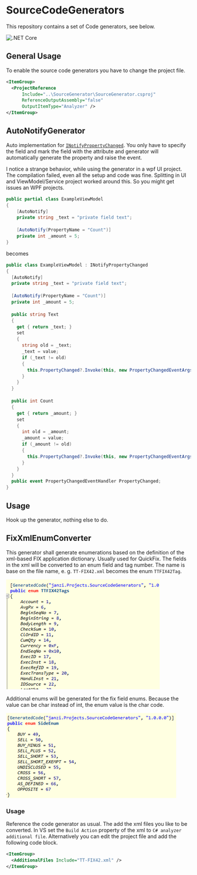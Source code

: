 # SourceCodeGenerators

This repository contains a set of Code generators, see below.

![.NET Core](https://github.com/jzi96/SourceCodeGenerators/workflows/.NET%20Core/badge.svg?branch=main)

## General Usage

To enable the source code generators you have to change the project file.

```xml
<ItemGroup>
  <ProjectReference 
      Include="..\SourceGenerator\SourceGenerator.csproj"
      ReferenceOutputAssembly="false"
      OutputItemType="Analyzer" />
</ItemGroup>
```

## AutoNotifyGenerator

Auto implementation for [`INotifyPropertyChanged`](https://docs.microsoft.com/en-us/dotnet/api/system.componentmodel.inotifypropertychanged). You only have to specify the field and mark the field with
the attribute and generator will automatically generate the property and raise the event.

I notice a strange behavior, while using the generator in a wpf UI project. The compilation failed, 
even all the setup and code was fine. Splitting in UI and ViewModel/Service project worked around this.
So you might get issues an WPF projects.

```csharp
public partial class ExampleViewModel
{
    [AutoNotify]
    private string _text = "private field text";

    [AutoNotify(PropertyName = "Count")]
    private int _amount = 5;
}
```

 becomes

```csharp
public class ExampleViewModel : INotifyPropertyChanged
{
  [AutoNotify]
  private string _text = "private field text";

  [AutoNotify(PropertyName = "Count")]
  private int _amount = 5;

  public string Text
  {
    get { return _text; }
    set
    {
      string old = _text;
      _text = value;
      if (_text != old)
      {
        this.PropertyChanged?.Invoke(this, new PropertyChangedEventArgs("Text"));
      }
    }
  }

  public int Count
  {
    get { return _amount; }
    set
    {
      int old = _amount;
      _amount = value;
      if (_amount != old)
      {
        this.PropertyChanged?.Invoke(this, new PropertyChangedEventArgs("Count"));
      }
    }
  }
  public event PropertyChangedEventHandler PropertyChanged;
}
```

## Usage

Hook up the generator, nothing else to do.

## FixXmlEnumConverter

This generator shall generate enumerations based  on the definition of the xml-based
FIX application dictionary. Usually used for QuickFix.
The fields in the xml will be converted to an enum field and tag number.
The name is base on the file name, e. g. `TT-FIX42.xml` becomes the enum `TTFIX42Tag`.

![sample of generated Tag enum](resources/tag-sample.png)

Additional enums
will be generated for the fix field enums. Because the value can be char instead of int, the
enum value is the char code.

![Sample of a generate FIX enum values](resources/enum-sample.png)

### Usage

Reference the code generator as usual. The add the xml files you like to be converted.
In VS set the `Build Action` property of the xml to `C# analyzer additional file`.
Alternatively you can edit the project file and add the following code block.

```xml
<ItemGroup>
  <AdditionalFiles Include="TT-FIX42.xml" />
</ItemGroup>
```
